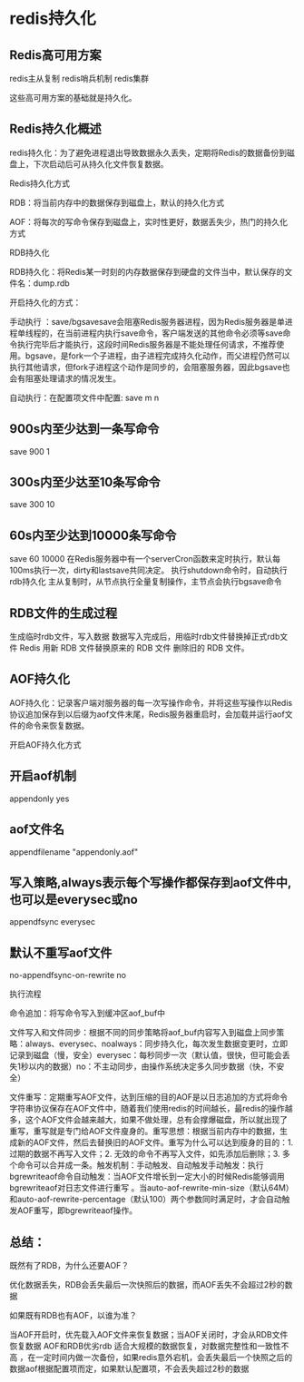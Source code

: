 # redis持久化

## Redis高可用方案

redis主从复制
redis哨兵机制
redis集群

这些高可用方案的基础就是持久化。

## Redis持久化概述

redis持久化：为了避免进程退出导致数据永久丢失，定期将Redis的数据备份到磁盘上，下次启动后可从持久化文件恢复数据。

Redis持久化方式

RDB：将当前内存中的数据保存到磁盘上，默认的持久化方式

AOF：将每次的写命令保存到磁盘上，实时性更好，数据丢失少，热门的持久化方式

RDB持久化

RDB持久化：将Redis某一时刻的内存数据保存到硬盘的文件当中，默认保存的文件名：dump.rdb

开启持久化的方式：

手动执行 ：save/bgsavesave会阻塞Redis服务器进程，因为Redis服务器是单进程单线程的，在当前进程内执行save命令，客户端发送的其他命令必须等save命令执行完毕后才能执行，这段时间Redis服务器是不能处理任何请求，不推荐使用。bgsave，是fork一个子进程，由子进程完成持久化动作，而父进程仍然可以执行其他请求，但fork子进程这个动作是同步的，会阻塞服务器，因此bgsave也会有阻塞处理请求的情况发生。


自动执行：在配置项文件中配置: save m n
##  900s内至少达到一条写命令
save 900 1
##  300s内至少达至10条写命令
save 300 10
##  60s内至少达到10000条写命令
save 60 10000
在Redis服务器中有一个serverCron函数来定时执行，默认每100ms执行一次，dirty和lastsave共同决定。
执行shutdown命令时，自动执行rdb持久化
主从复制时，从节点执行全量复制操作，主节点会执行bgsave命令

## RDB文件的生成过程

生成临时rdb文件，写入数据
数据写入完成后，用临时rdb文件替换掉正式rdb文件
Redis 用新 RDB 文件替换原来的 RDB 文件
删除旧的 RDB 文件。

## AOF持久化

AOF持久化：记录客户端对服务器的每一次写操作命令，并将这些写操作以Redis协议追加保存到以后缀为aof文件末尾，Redis服务器重启时，会加载并运行aof文件的命令来恢复数据。

开启AOF持久化方式

##  开启aof机制
appendonly yes

##  aof文件名
appendfilename "appendonly.aof"

##  写入策略,always表示每个写操作都保存到aof文件中,也可以是everysec或no
appendfsync everysec

##  默认不重写aof文件
no-appendfsync-on-rewrite no

执行流程

命令追加：将写命令写入到缓冲区aof_buf中

文件写入和文件同步：根据不同的同步策略将aof_buf内容写入到磁盘上同步策略：always、everysec、noalways：同步持久化，每次发生数据变更时，立即记录到磁盘（慢，安全）everysec：每秒同步一次（默认值，很快，但可能会丢失1秒以内的数据）no：不主动同步，由操作系统决定多久同步数据（快，不安全）

文件重写：定期重写AOF文件，达到压缩的目的AOF是以日志追加的方式将命令字符串协议保存在AOF文件中，随着我们使用redis的时间越长，最redis的操作越多，这个AOF文件会越来越大，如果不做处理，总有会撑爆磁盘，所以就出现了重写，重写就是专门给AOF文件廋身的。重写思想：根据当前内存中的数据，生成新的AOF文件，然后去替换旧的AOF文件。重写为什么可以达到瘦身的目的：1. 过期的数据不再写入文件；2. 无效的命令不再写入文件，如先添加后删除；3. 多个命令可以合并成一条。触发机制：手动触发、自动触发手动触发：执行bgrewriteaof命令自动触发：当AOF文件增长到一定大小的时候Redis能够调用 bgrewriteaof对日志文件进行重写 。当auto-aof-rewrite-min-size（默认64M）和auto-aof-rewrite-percentage（默认100）两个参数同时满足时，才会自动触发AOF重写，即bgrewriteaof操作。

## 总结：

既然有了RDB，为什么还要AOF？

优化数据丢失，RDB会丢失最后一次快照后的数据，而AOF丢失不会超过2秒的数据

如果既有RDB也有AOF，以谁为准？

当AOF开启时，优先载入AOF文件来恢复数据；当AOF关闭时，才会从RDB文件恢复数据
AOF和RDB优劣rdb 适合大规模的数据恢复，对数据完整性和一致性不高 ，在一定时间内做一次备份，如果redis意外宕机，会丢失最后一个快照之后的数据aof根据配置项而定，如果默认配置项，不会丢失超过2秒的数据
